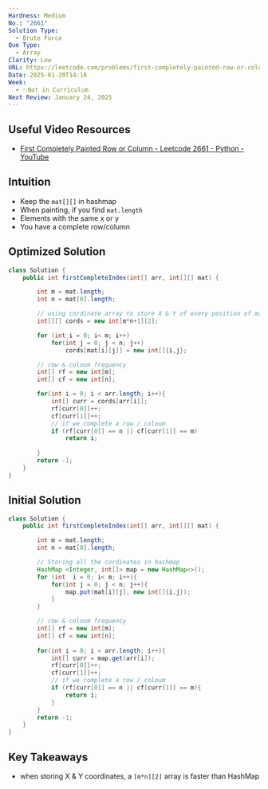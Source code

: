 ```yaml
---
Hardness: Medium
No.: "2661"
Solution Type:
  - Brute Force
Que Type:
  - Array
Clarity: Low
URL: https://leetcode.com/problems/first-completely-painted-row-or-column/description/
Date: 2025-01-20T14:18
Week:
  - 💥Not in Curriculum
Next Review: January 24, 2025
---
```

## Useful Video Resources

- [First Completely Painted Row or Column - Leetcode 2661 - Python - YouTube](https://youtu.be/Xhqo5_SPJa8)

## Intuition

- Keep the `mat[][]` in hashmap
- When painting, if you find `mat.length`
- Elements with the same x or y
- You have a complete row/column  
## Optimized Solution

```Java
class Solution {
    public int firstCompleteIndex(int[] arr, int[][] mat) {

        int m = mat.length;
        int n = mat[0].length;

        // using cordinate array to store X & Y of every position of mat
        int[][] cords = new int[m*n+1][2];

        for (int i = 0; i< m; i++)
            for(int j = 0; j < n; j++)
                cords[mat[i][j]] = new int[]{i,j};

        // row & coloum frequency 
        int[] rf = new int[m];
        int[] cf = new int[n];

        for(int i = 0; i < arr.length; i++){
            int[] curr = cords[arr[i]];
            rf[curr[0]]++;
            cf[curr[1]]++;
            // if we complete a row / coloum 
            if (rf[curr[0]] == n || cf[curr[1]] == m)
                return i;
            
        }
        return -1;
    }
}
```

## Initial Solution

```Java
class Solution {
    public int firstCompleteIndex(int[] arr, int[][] mat) {

        int m = mat.length;
        int n = mat[0].length;

        // Storing all the cordinates in hashmap 
        HashMap <Integer, int[]> map = new HashMap<>();
        for (int  i = 0; i< m; i++){
            for(int j = 0; j < n; j++){
                map.put(mat[i][j], new int[]{i,j});
            }
        }

        // row & coloum frequency 
        int[] rf = new int[m];
        int[] cf = new int[n];
        
        for(int i = 0; i < arr.length; i++){
            int[] curr = map.get(arr[i]);
            rf[curr[0]]++;
            cf[curr[1]]++;
            // if we complete a row / coloum 
            if (rf[curr[0]] == n || cf[curr[1]] == m){
                return i;
            }
        }
        return -1;
    }
}
```

## Key Takeaways

- when storing X & Y coordinates, a `[m*n][2]` array is faster than HashMap